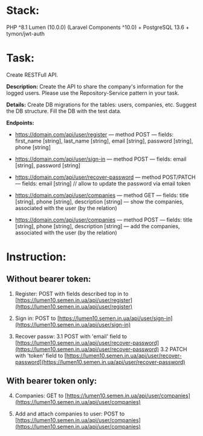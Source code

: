 # **Stack:**
PHP ^8.1 Lumen (10.0.0) (Laravel Components ^10.0) + PostgreSQL 13.6 + tymon/jwt-auth


# **Task:**
Create RESTFull API.


**Description:**
Create the API to share the company's information for the logged users.
Please use the Repository-Service pattern in your task.


**Details:**
Create DB migrations for the tables: users, companies, etc.
Suggest the DB structure. Fill the DB with the test data.


**Endpoints:**
- https://domain.com/api/user/register
— method POST
— fields: first_name [string], last_name [string], email [string], password [string],
phone [string]


- https://domain.com/api/user/sign-in
— method POST
— fields: email [string], password [string]


- https://domain.com/api/user/recover-password
— method POST/PATCH
— fields: email [string] // allow to update the password via email token


- https://domain.com/api/user/companies
— method GET
— fields: title [string], phone [string], description [string]
— show the companies, associated with the user (by the relation)


- https://domain.com/api/user/companies
— method POST
— fields: title [string], phone [string], description [string]
— add the companies, associated with the user (by the relation)



# **Instruction:**
## **Without bearer token:**
1. Register:
POST with fields described top in to [https://lumen10.semen.in.ua/api/user/register](https://lumen10.semen.in.ua/api/user/register)


2. Sign in:
POST to [https://lumen10.semen.in.ua/api/user/sign-in](https://lumen10.semen.in.ua/api/user/sign-in)


3. Recover passw:
3.1 POST with 'email' field to [https://lumen10.semen.in.ua/api/user/recover-password](https://lumen10.semen.in.ua/api/user/recover-password)
3.2 PATCH with 'token' field to [https://lumen10.semen.in.ua/api/user/recover-password](https://lumen10.semen.in.ua/api/user/recover-password)



## **With bearer token only:**
4. Companies:
GET to [https://lumen10.semen.in.ua/api/user/companies](https://lumen10.semen.in.ua/api/user/companies)


5. Add and attach companies to user:
POST to [https://lumen10.semen.in.ua/api/user/companies](https://lumen10.semen.in.ua/api/user/companies)

